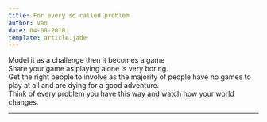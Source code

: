 ```yaml
---
title: For every so called problem
author: Van
date: 04-08-2018
template: article.jade
---
```


Model it as a challenge then it becomes a game <br> Share your game as playing alone is very boring. <br> Get the right people to involve as the majority of people have no games to play at all and are dying for a good adventure. <br> Think of every problem you have this way and watch how your world changes.

---







